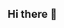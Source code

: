 ## Hi there 👋

<!--
**FIREWATER777/ANONYMOUSFIRRBIATCH** is a ✨ _special_ ✨ repository because its `README.md` (this file) appears on your GitHub profile.

Here are some ideas to get you started:

- 🔭 I’m currently working on ... Developing/Screenplay
- 🌱 I’m currently learning ... Metadata/Development/Business
- 👯 I’m looking to collaborate on ... ANYTHINGC
- 🤔 I’m looking for help with ...AI prebuilds and the process
- 💬 Ask me about ... Anything PC related, C+ weak spot
- 📫 How to reach me: ... You know
- 😄 Pronouns: ... HE/MAN/THE MAN 
- ⚡ Fun fact: ... I once thought my avatar was a b@@@@@ 🤣
-->
